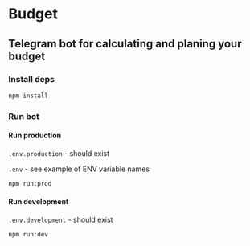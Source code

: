 # Budget

## Telegram bot for calculating and planing your budget

### Install deps
```bash
npm install
```

### Run bot
#### Run production 
`.env.production` - should exist 

`.env` - see example of ENV variable names
```bash
npm run:prod
```
#### Run development
`.env.development` - should exist
```bash
npm run:dev
```
